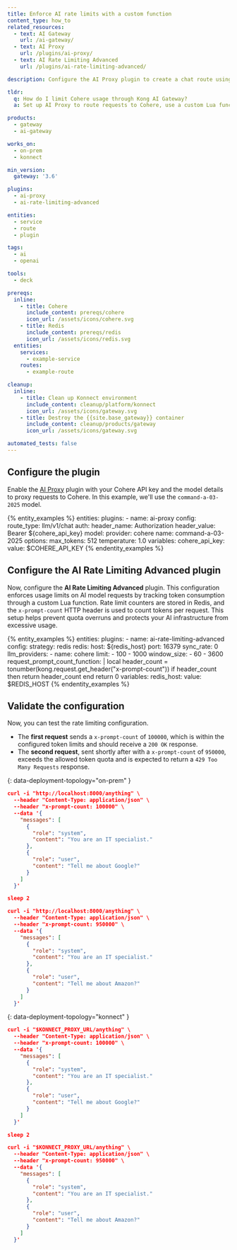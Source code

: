```yaml
---
title: Enforce AI rate limits with a custom function
content_type: how_to
related_resources:
  - text: AI Gateway
    url: /ai-gateway/
  - text: AI Proxy
    url: /plugins/ai-proxy/
  - text: AI Rate Limiting Advanced
    url: /plugins/ai-rate-limiting-advanced/

description: Configure the AI Proxy plugin to create a chat route using Cohere, and apply usage-based rate limiting with the AI Rate Limiting Advanced plugin.

tldr:
  q: How do I limit Cohere usage through Kong AI Gateway?
  a: Set up AI Proxy to route requests to Cohere, use a custom Lua function to count tokens via the `x-prompt-count` header, and enforce usage limits with Redis-based rate limiting.

products:
  - gateway
  - ai-gateway

works_on:
  - on-prem
  - konnect

min_version:
  gateway: '3.6'

plugins:
  - ai-proxy
  - ai-rate-limiting-advanced

entities:
  - service
  - route
  - plugin

tags:
  - ai
  - openai

tools:
  - deck

prereqs:
  inline:
    - title: Cohere
      include_content: prereqs/cohere
      icon_url: /assets/icons/cohere.svg
    - title: Redis
      include_content: prereqs/redis
      icon_url: /assets/icons/redis.svg
  entities:
    services:
      - example-service
    routes:
      - example-route

cleanup:
  inline:
    - title: Clean up Konnect environment
      include_content: cleanup/platform/konnect
      icon_url: /assets/icons/gateway.svg
    - title: Destroy the {{site.base_gateway}} container
      include_content: cleanup/products/gateway
      icon_url: /assets/icons/gateway.svg

automated_tests: false
---
```


## Configure the plugin

Enable the [AI Proxy](/plugins/ai-proxy/) plugin with your Cohere API key and the model details to proxy requests to Cohere. In this example, we'll use the `command-a-03-2025` model.

{% entity_examples %}
entities:
  plugins:
    - name: ai-proxy
      config:
        route_type: llm/v1/chat
        auth:
          header_name: Authorization
          header_value: Bearer ${cohere_api_key}
        model:
          provider: cohere
          name: command-a-03-2025
          options:
            max_tokens: 512
            temperature: 1.0
variables:
  cohere_api_key:
    value: $COHERE_API_KEY
{% endentity_examples %}

## Configure the AI Rate Limiting Advanced plugin

Now, configure the **AI Rate Limiting Advanced** plugin. This configuration enforces usage limits on AI model requests by tracking token consumption through a custom Lua function. Rate limit counters are stored in Redis, and the `x-prompt-count` HTTP header is used to count tokens per request. This setup helps prevent quota overruns and protects your AI infrastructure from excessive usage.

{% entity_examples %}
entities:
  plugins:
    - name: ai-rate-limiting-advanced
      config:
        strategy: redis
        redis:
          host: ${redis_host}
          port: 16379
        sync_rate: 0
        llm_providers:
        - name: cohere
          limit:
          - 100
          - 1000
          window_size:
          - 60
          - 3600
        request_prompt_count_function: |
          local header_count = tonumber(kong.request.get_header("x-prompt-count"))
          if header_count then
            return header_count
          end
          return 0
variables:
  redis_host:
    value: $REDIS_HOST
{% endentity_examples %}


## Validate the configuration

Now, you can test the rate limiting configuration.

* The **first request** sends a `x-prompt-count` of `100000`, which is within the configured token limits and should receive a `200 OK` response.
* The **second request**, sent shortly after with a `x-prompt-count` of `950000`, exceeds the allowed token quota and is expected to return a `429 Too Many Requests` response.

{: data-deployment-topology="on-prem" }

```json
curl -i "http://localhost:8000/anything" \
  --header "Content-Type: application/json" \
  --header "x-prompt-count: 100000" \
  --data '{
    "messages": [
      {
        "role": "system",
        "content": "You are an IT specialist."
      },
      {
        "role": "user",
        "content": "Tell me about Google?"
      }
    ]
  }'

sleep 2

curl -i "http://localhost:8000/anything" \
  --header "Content-Type: application/json" \
  --header "x-prompt-count: 950000" \
  --data '{
    "messages": [
      {
        "role": "system",
        "content": "You are an IT specialist."
      },
      {
        "role": "user",
        "content": "Tell me about Amazon?"
      }
    ]
  }'

```

{: data-deployment-topology="konnect" }


```json
curl -i "$KONNECT_PROXY_URL/anything" \
  --header "Content-Type: application/json" \
  --header "x-prompt-count: 100000" \
  --data '{
    "messages": [
      {
        "role": "system",
        "content": "You are an IT specialist."
      },
      {
        "role": "user",
        "content": "Tell me about Google?"
      }
    ]
  }'

sleep 2

curl -i "$KONNECT_PROXY_URL/anything" \
  --header "Content-Type: application/json" \
  --header "x-prompt-count: 950000" \
  --data '{
    "messages": [
      {
        "role": "system",
        "content": "You are an IT specialist."
      },
      {
        "role": "user",
        "content": "Tell me about Amazon?"
      }
    ]
  }'

```